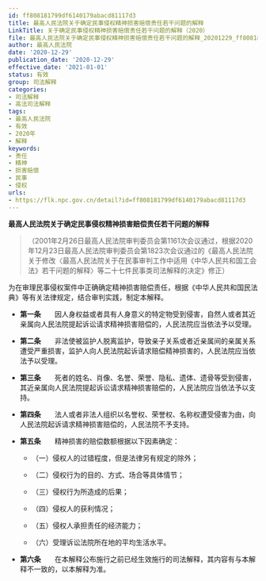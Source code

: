```yaml
---
id: ff808181799df6140179abacd81117d3
title: 最高人民法院关于确定民事侵权精神损害赔偿责任若干问题的解释
LinkTitle: 关于确定民事侵权精神损害赔偿责任若干问题的解释（2020）
file: 最高人民法院关于确定民事侵权精神损害赔偿责任若干问题的解释_20201229_ff808181799df6140179abacd81117d3.doc
author: 最高人民法院
date: '2020-12-29'
publication_date: '2020-12-29'
effective_date: '2021-01-01'
status: 有效
group: 司法解释
categories:
- 司法解释
- 高法司法解释
tags:
- 最高人民法院
- 有效
- 2020年
- 解释
keywords:
- 责任
- 精神
- 损害赔偿
- 民事
- 侵权
urls:
- https://flk.npc.gov.cn/detail?id=ff808181799df6140179abacd81117d3
---
```


**最高人民法院关于确定民事侵权精神损害赔偿责任若干问题的解释**

> （2001年2月26日最高人民法院审判委员会第1161次会议通过，根据2020年12月23日最高人民法院审判委员会第1823次会议通过的《最高人民法院关于修改〈最高人民法院关于在民事审判工作中适用《中华人民共和国工会法》若干问题的解释〉等二十七件民事类司法解释的决定》修正）

为在审理民事侵权案件中正确确定精神损害赔偿责任，根据《中华人民共和国民法典》等有关法律规定，结合审判实践，制定本解释。

- **第一条**　　因人身权益或者具有人身意义的特定物受到侵害，自然人或者其近亲属向人民法院提起诉讼请求精神损害赔偿的，人民法院应当依法予以受理。

- **第二条**　　非法使被监护人脱离监护，导致亲子关系或者近亲属间的亲属关系遭受严重损害，监护人向人民法院起诉请求赔偿精神损害的，人民法院应当依法予以受理。

- **第三条**　　死者的姓名、肖像、名誉、荣誉、隐私、遗体、遗骨等受到侵害，其近亲属向人民法院提起诉讼请求精神损害赔偿的，人民法院应当依法予以支持。

- **第四条**　　法人或者非法人组织以名誉权、荣誉权、名称权遭受侵害为由，向人民法院起诉请求精神损害赔偿的，人民法院不予支持。

- **第五条**　　精神损害的赔偿数额根据以下因素确定：

  - （一）侵权人的过错程度，但是法律另有规定的除外；

  - （二）侵权行为的目的、方式、场合等具体情节；

  - （三）侵权行为所造成的后果；

  - （四）侵权人的获利情况；

  - （五）侵权人承担责任的经济能力；

  - （六）受理诉讼法院所在地的平均生活水平。

- **第六条**　　在本解释公布施行之前已经生效施行的司法解释，其内容有与本解释不一致的，以本解释为准。
